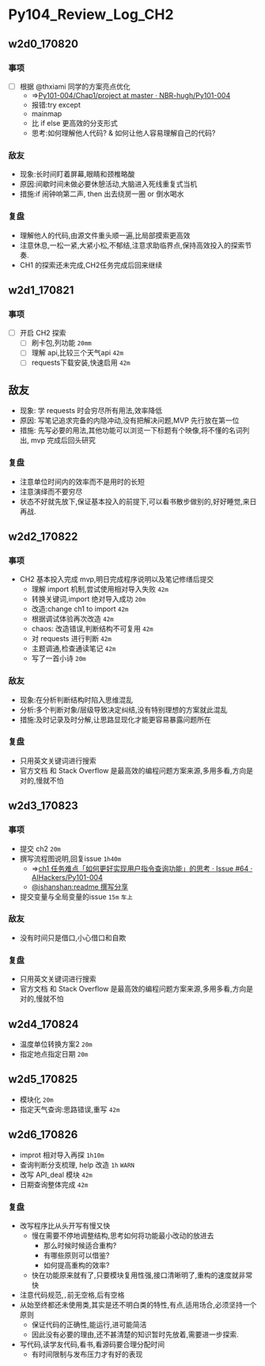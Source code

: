 # Py104_Review_Log_CH2

## w2d0_170820

### 事项

- [ ] 根据 @thxiami 同学的方案亮点优化 
    - =>[Py101-004/Chap1/project at master · NBR-hugh/Py101-004](https://github.com/NBR-hugh/Py101-004/tree/master/Chap1/project#update)
    - 报错:try except
    - mainmap
    - 比 if else 更高效的分支形式
    - 思考:如何理解他人代码? & 如何让他人容易理解自己的代码?

### 敌友

- 现象:长时间盯着屏幕,眼睛和颈椎略酸
- 原因:间歇时间未做必要休憩活动,大脑进入死线重复式当机
- 措施:if 闹钟响第二声, then 出去绕房一圈 or 倒水喝水

### 复盘

- 理解他人的代码,由源文件重头顺一遍,比局部摸索更高效
- 注意休息,一松一紧,大紧小松,不郁结,注意求助临界点,保持高效投入的探索节奏.
- CH1 的探索还未完成,CH2任务完成后回来继续

## w2d1_170821

### 事项

- [ ] 开启 CH2 探索
    - [ ] 刷卡包,列功能 `20mm`
    - [ ] 理解 api,比较三个天气api `42m`
    - [ ] requests下载安装,快速启用 `42m`

## 敌友

- 现象: 学 requests 时会穷尽所有用法,效率降低
- 原因: 写笔记追求完备的内隐冲动,没有把解决问题,MVP 先行放在第一位
- 措施: 先写必要的用法,其他功能可以浏览一下标题有个映像,将不懂的名词列出, mvp 完成后回头研究

### 复盘

- 注意单位时间内的效率而不是用时的长短
- 注意演绎而不要穷尽
- 状态不好就先放下,保证基本投入的前提下,可以看书散步做别的,好好睡觉,来日再战.

## w2d2_170822

### 事项

- CH2 基本投入完成 mvp,明日完成程序说明以及笔记修缮后提交
    - 理解 import 机制,尝试使用相对导入失败 `42m`
    - 转换关键词,import 绝对导入成功 `20m` 
    - 改造:change ch1 to import  `42m`
    - 根据调试体验再次改造 `42m`
    - chaos: 改造错误,判断结构不可复用 `42m`
    - 对 requests 进行判断 `42m`
    - 主题调通,检查通读笔记 `42m`
    - 写了一首小诗 `20m`

### 敌友

- 现象:在分析判断结构时陷入思维混乱
- 分析:多个判断对象/层级导致决定纠结,没有特别理想的方案就此混乱
- 措施:及时记录及时分解,让思路显现化才能更容易暴露问题所在


### 复盘

- 只用英文关键词进行搜索
- 官方文档 和 Stack Overflow 是最高效的编程问题方案来源,多用多看,方向是对的,慢就不怕

## w2d3_170823

### 事项

- 提交 ch2 `20m`
-  撰写流程图说明,回复issue `1h40m`
    - =>[ch1 任务难点「如何更好实现用户指令查询功能」的思考 · Issue #64 · AIHackers/Py101-004](https://github.com/AIHackers/Py101-004/issues/64#issuecomment-323540706)
    -  [@ishanshan:readme 撰写分享](https://github.com/AIHackers/Py101-004/issues/47#issuecomment-323584531)
- 提交变量与全局变量的issue  `15m`  `车上`

### 敌友

- 没有时间只是借口,小心借口和自欺

### 复盘

- 只用英文关键词进行搜索
- 官方文档 和 Stack Overflow 是最高效的编程问题方案来源,多用多看,方向是对的,慢就不怕

## w2d4_170824

- 温度单位转换方案2 `20m`
- 指定地点指定日期 `20m`

## w2d5_170825

- 模块化 `20m`
- 指定天气查询:思路错误,重写 `42m`

## w2d6_170826

- improt 相对导入再探 `1h10m`
- 查询判断分支梳理, help 改造 `1h` `WARN`
- 改写 API_deal 模块 `42m`
- 日期查询整体完成 `42m`

### 复盘

- 改写程序比从头开写有慢又快
    - 慢在需要不停地调整结构,思考如何将功能最小改动的放进去
        - 那么时候时候适合重构?
        - 有哪些原则可以借鉴?
        - 如何提高重构的效率?
    - 快在功能原来就有了,只要模块复用性强,接口清晰明了,重构的速度就非常快
- 注意代码规范,`,`前无空格,后有空格
- 从始至终都还未使用类,其实是还不明白类的特性,有点,适用场合,必须坚持一个原则
    - 保证代码的正确性,能运行,进可能简洁
    - 因此没有必要的理由,还不甚清楚的知识暂时先放着,需要进一步探索.
- 写代码,读学友代码,看书,看源码要合理分配时间
    - 有时间限制与发布压力才有好的表现
